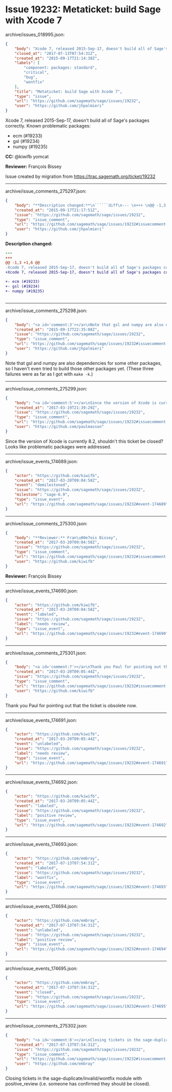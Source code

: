# Issue 19232: Metaticket: build Sage with Xcode 7

archive/issues_018995.json:
```json
{
    "body": "Xcode 7, released 2015-Sep-17, doesn't build all of Sage's packages correctly. Known problematic packages:\n\n- ecm (#19233)\n- gsl (#19234)\n- numpy (#19235)\n\n\n**CC:**  @kiwifb yomcat\n\n**Reviewer:** Fran\u00e7ois Bissey\n\nIssue created by migration from https://trac.sagemath.org/ticket/19232\n\n",
    "closed_at": "2017-07-13T07:54:31Z",
    "created_at": "2015-09-17T21:14:38Z",
    "labels": [
        "component: packages: standard",
        "critical",
        "bug",
        "wontfix"
    ],
    "title": "Metaticket: build Sage with Xcode 7",
    "type": "issue",
    "url": "https://github.com/sagemath/sage/issues/19232",
    "user": "https://github.com/jhpalmieri"
}
```
Xcode 7, released 2015-Sep-17, doesn't build all of Sage's packages correctly. Known problematic packages:

- ecm (#19233)
- gsl (#19234)
- numpy (#19235)


**CC:**  @kiwifb yomcat

**Reviewer:** François Bissey

Issue created by migration from https://trac.sagemath.org/ticket/19232





---

archive/issue_comments_275297.json:
```json
{
    "body": "**Description changed:**\n``````diff\n--- \n+++ \n@@ -1,3 +1,6 @@\n-Xcode 7, released 2015-Sep-17, doesn't build all of Sage's packages correctly. Add problematic packages here:\n+Xcode 7, released 2015-Sep-17, doesn't build all of Sage's packages correctly. Known problematic packages:\n \n+- ecm (#19233)\n+- gsl (#19234)\n+- numpy (#19235)\n \n``````\n",
    "created_at": "2015-09-17T21:17:51Z",
    "issue": "https://github.com/sagemath/sage/issues/19232",
    "type": "issue_comment",
    "url": "https://github.com/sagemath/sage/issues/19232#issuecomment-275297",
    "user": "https://github.com/jhpalmieri"
}
```

**Description changed:**
``````diff
--- 
+++ 
@@ -1,3 +1,6 @@
-Xcode 7, released 2015-Sep-17, doesn't build all of Sage's packages correctly. Add problematic packages here:
+Xcode 7, released 2015-Sep-17, doesn't build all of Sage's packages correctly. Known problematic packages:
 
+- ecm (#19233)
+- gsl (#19234)
+- numpy (#19235)
 
``````




---

archive/issue_comments_275298.json:
```json
{
    "body": "<a id='comment:3'></a>\nNote that gsl and numpy are also dependencies for some other packages, so I haven't even tried to build those other packages yet. (These three failures were as far as I got with `make -k`.)",
    "created_at": "2015-09-17T22:35:08Z",
    "issue": "https://github.com/sagemath/sage/issues/19232",
    "type": "issue_comment",
    "url": "https://github.com/sagemath/sage/issues/19232#issuecomment-275298",
    "user": "https://github.com/jhpalmieri"
}
```

<a id='comment:3'></a>
Note that gsl and numpy are also dependencies for some other packages, so I haven't even tried to build those other packages yet. (These three failures were as far as I got with `make -k`.)



---

archive/issue_comments_275299.json:
```json
{
    "body": "<a id='comment:5'></a>\nSince the version of Xcode is currently 8.2, shouldn't this ticket be closed? Looks like problematic packages were addressed.",
    "created_at": "2017-03-19T21:39:29Z",
    "issue": "https://github.com/sagemath/sage/issues/19232",
    "type": "issue_comment",
    "url": "https://github.com/sagemath/sage/issues/19232#issuecomment-275299",
    "user": "https://github.com/paulmasson"
}
```

<a id='comment:5'></a>
Since the version of Xcode is currently 8.2, shouldn't this ticket be closed? Looks like problematic packages were addressed.



---

archive/issue_events_174689.json:
```json
{
    "actor": "https://github.com/kiwifb",
    "created_at": "2017-03-20T09:04:58Z",
    "event": "demilestoned",
    "issue": "https://github.com/sagemath/sage/issues/19232",
    "milestone": "sage-6.9",
    "type": "issue_event",
    "url": "https://github.com/sagemath/sage/issues/19232#event-174689"
}
```



---

archive/issue_comments_275300.json:
```json
{
    "body": "**Reviewer:** Fran\u00e7ois Bissey",
    "created_at": "2017-03-20T09:04:58Z",
    "issue": "https://github.com/sagemath/sage/issues/19232",
    "type": "issue_comment",
    "url": "https://github.com/sagemath/sage/issues/19232#issuecomment-275300",
    "user": "https://github.com/kiwifb"
}
```

**Reviewer:** François Bissey



---

archive/issue_events_174690.json:
```json
{
    "actor": "https://github.com/kiwifb",
    "created_at": "2017-03-20T09:04:58Z",
    "event": "labeled",
    "issue": "https://github.com/sagemath/sage/issues/19232",
    "label": "needs review",
    "type": "issue_event",
    "url": "https://github.com/sagemath/sage/issues/19232#event-174690"
}
```



---

archive/issue_comments_275301.json:
```json
{
    "body": "<a id='comment:7'></a>\nThank you Paul for pointing out that the ticket is obsolete now.",
    "created_at": "2017-03-20T09:05:44Z",
    "issue": "https://github.com/sagemath/sage/issues/19232",
    "type": "issue_comment",
    "url": "https://github.com/sagemath/sage/issues/19232#issuecomment-275301",
    "user": "https://github.com/kiwifb"
}
```

<a id='comment:7'></a>
Thank you Paul for pointing out that the ticket is obsolete now.



---

archive/issue_events_174691.json:
```json
{
    "actor": "https://github.com/kiwifb",
    "created_at": "2017-03-20T09:05:44Z",
    "event": "unlabeled",
    "issue": "https://github.com/sagemath/sage/issues/19232",
    "label": "needs review",
    "type": "issue_event",
    "url": "https://github.com/sagemath/sage/issues/19232#event-174691"
}
```



---

archive/issue_events_174692.json:
```json
{
    "actor": "https://github.com/kiwifb",
    "created_at": "2017-03-20T09:05:44Z",
    "event": "labeled",
    "issue": "https://github.com/sagemath/sage/issues/19232",
    "label": "positive review",
    "type": "issue_event",
    "url": "https://github.com/sagemath/sage/issues/19232#event-174692"
}
```



---

archive/issue_events_174693.json:
```json
{
    "actor": "https://github.com/embray",
    "created_at": "2017-07-13T07:54:31Z",
    "event": "labeled",
    "issue": "https://github.com/sagemath/sage/issues/19232",
    "label": "wontfix",
    "type": "issue_event",
    "url": "https://github.com/sagemath/sage/issues/19232#event-174693"
}
```



---

archive/issue_events_174694.json:
```json
{
    "actor": "https://github.com/embray",
    "created_at": "2017-07-13T07:54:31Z",
    "event": "unlabeled",
    "issue": "https://github.com/sagemath/sage/issues/19232",
    "label": "positive review",
    "type": "issue_event",
    "url": "https://github.com/sagemath/sage/issues/19232#event-174694"
}
```



---

archive/issue_events_174695.json:
```json
{
    "actor": "https://github.com/embray",
    "created_at": "2017-07-13T07:54:31Z",
    "event": "closed",
    "issue": "https://github.com/sagemath/sage/issues/19232",
    "type": "issue_event",
    "url": "https://github.com/sagemath/sage/issues/19232#event-174695"
}
```



---

archive/issue_comments_275302.json:
```json
{
    "body": "<a id='comment:8'></a>\nClosing tickets in the sage-duplicate/invalid/wontfix module with positive_review (i.e. someone has confirmed they should be closed).",
    "created_at": "2017-07-13T07:54:31Z",
    "issue": "https://github.com/sagemath/sage/issues/19232",
    "type": "issue_comment",
    "url": "https://github.com/sagemath/sage/issues/19232#issuecomment-275302",
    "user": "https://github.com/embray"
}
```

<a id='comment:8'></a>
Closing tickets in the sage-duplicate/invalid/wontfix module with positive_review (i.e. someone has confirmed they should be closed).
